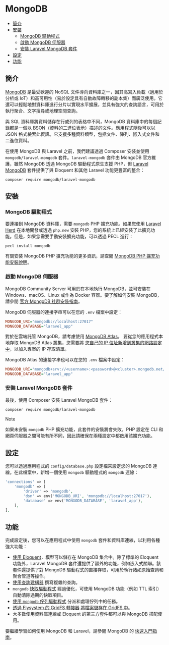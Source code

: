 # MongoDB

- [簡介](#introduction)
- [安裝](#installation)
    - [MongoDB 驅動程式](#mongodb-driver)
    - [啟動 MongoDB 伺服器](#starting-a-mongodb-server)
    - [安裝 Laravel MongoDB 套件](#install-the-laravel-mongodb-package)
- [設定](#configuration)
- [功能](#features)

<a name="introduction"></a>
## 簡介

[MongoDB](https://www.mongodb.com/resources/products/fundamentals/why-use-mongodb) 是最受歡迎的 NoSQL 文件導向資料庫之一，因其高寫入負載（適用於分析或 IoT）和高可用性（易於設定具有自動故障轉移的副本集）而廣泛使用。它還可以輕鬆地對資料庫進行分片以實現水平擴展，並具有強大的查詢語言，可用於執行聚合、文字搜尋或地理空間查詢。

與 SQL 資料庫將資料儲存在行或列的表格中不同，MongoDB 資料庫中的每個記錄都是一個以 BSON（資料的二進位表示）描述的文件。應用程式隨後可以以 JSON 格式檢索此資訊。它支援多種資料類型，包括文件、陣列、嵌入式文件和二進位資料。

在使用 MongoDB 與 Laravel 之前，我們建議透過 Composer 安裝並使用 `mongodb/laravel-mongodb` 套件。`laravel-mongodb` 套件由 MongoDB 官方維護，雖然 MongoDB 透過 MongoDB 驅動程式原生支援 PHP，但 [Laravel MongoDB](https://www.mongodb.com/docs/drivers/php/laravel-mongodb/) 套件提供了與 Eloquent 和其他 Laravel 功能更豐富的整合：

```shell
composer require mongodb/laravel-mongodb
```

<a name="installation"></a>
## 安裝

<a name="mongodb-driver"></a>
### MongoDB 驅動程式

要連接到 MongoDB 資料庫，需要 `mongodb` PHP 擴充功能。如果您使用 [Laravel Herd](https://herd.laravel.com) 在本地開發或透過 `php.new` 安裝 PHP，您的系統上已經安裝了此擴充功能。但是，如果您需要手動安裝擴充功能，可以透過 PECL 進行：

```shell
pecl install mongodb
```

有關安裝 MongoDB PHP 擴充功能的更多資訊，請查閱 [MongoDB PHP 擴充功能安裝說明](https://www.php.net/manual/en/mongodb.installation.php)。

<a name="starting-a-mongodb-server"></a>
### 啟動 MongoDB 伺服器

MongoDB Community Server 可用於在本地執行 MongoDB，並可安裝在 Windows、macOS、Linux 或作為 Docker 容器。要了解如何安裝 MongoDB，請參閱 [官方 MongoDB 社群安裝指南](https://docs.mongodb.com/manual/administration/install-community/)。

MongoDB 伺服器的連接字串可以在您的 `.env` 檔案中設定：

```ini
MONGODB_URI="mongodb://localhost:27017"
MONGODB_DATABASE="laravel_app"
```

對於在雲端託管 MongoDB，請考慮使用 [MongoDB Atlas](https://www.mongodb.com/cloud/atlas)。
要從您的應用程式本地存取 MongoDB Atlas 叢集，您需要將 [您自己的 IP 位址新增到叢集的網路設定中](https://www.mongodb.com/docs/atlas/security/add-ip-address-to-list/)，以加入專案的 IP 存取清單。

MongoDB Atlas 的連接字串也可以在您的 `.env` 檔案中設定：

```ini
MONGODB_URI="mongodb+srv://<username>:<password>@<cluster>.mongodb.net/<dbname>?retryWrites=true&w=majority"
MONGODB_DATABASE="laravel_app"
```

<a name="install-the-laravel-mongodb-package"></a>
### 安裝 Laravel MongoDB 套件

最後，使用 Composer 安裝 Laravel MongoDB 套件：

```shell
composer require mongodb/laravel-mongodb
```

> [!NOTE]
> 如果未安裝 `mongodb` PHP 擴充功能，此套件的安裝將會失敗。PHP 設定在 CLI 和網頁伺服器之間可能有所不同，因此請確保在兩種設定中都啟用該擴充功能。

<a name="configuration"></a>
## 設定

您可以透過應用程式的 `config/database.php` 設定檔來設定您的 MongoDB 連線。在此檔案中，新增一個使用 `mongodb` 驅動程式的 `mongodb` 連線：

```php
'connections' => [
    'mongodb' => [
        'driver' => 'mongodb',
        'dsn' => env('MONGODB_URI', 'mongodb://localhost:27017'),
        'database' => env('MONGODB_DATABASE', 'laravel_app'),
    ],
],
```

<a name="features"></a>
## 功能

完成設定後，您可以在應用程式中使用 `mongodb` 套件和資料庫連線，以利用各種強大功能：

- [使用 Eloquent](https://www.mongodb.com/docs/drivers/php/laravel-mongodb/current/eloquent-models/)，模型可以儲存在 MongoDB 集合中。除了標準的 Eloquent 功能外，Laravel MongoDB 套件還提供了額外的功能，例如嵌入式關聯。該套件還提供了對 MongoDB 驅動程式的直接存取，可用於執行諸如原始查詢和聚合管道等操作。
- [使用查詢建構器](https://www.mongodb.com/docs/drivers/php/laravel-mongodb/current/query-builder/) 撰寫複雜的查詢。
- `mongodb` [快取驅動程式](https://www.mongodb.com/docs/drivers/php/laravel-mongodb/current/cache/) 經過優化，可使用 MongoDB 功能（例如 TTL 索引）自動清除過期的快取項目。
- [使用 `mongodb` 佇列驅動程式](https://www.mongodb.com/docs/drivers/php/laravel-mongodb/current/queues/) 分派和處理佇列中的任務。
- [透過 Flysystem 的 GridFS 轉接器](https://flysystem.thephpleague.com/docs/adapter/gridfs/) [將檔案儲存在 GridFS 中](https://www.mongodb.com/docs/drivers/php/laravel-mongodb/current/filesystems/)。
- 大多數使用資料庫連線或 Eloquent 的第三方套件都可以與 MongoDB 搭配使用。

要繼續學習如何使用 MongoDB 和 Laravel，請參閱 MongoDB 的 [快速入門指南](https://www.mongodb.com/docs/drivers/php/laravel-mongodb/current/quick-start/)。

